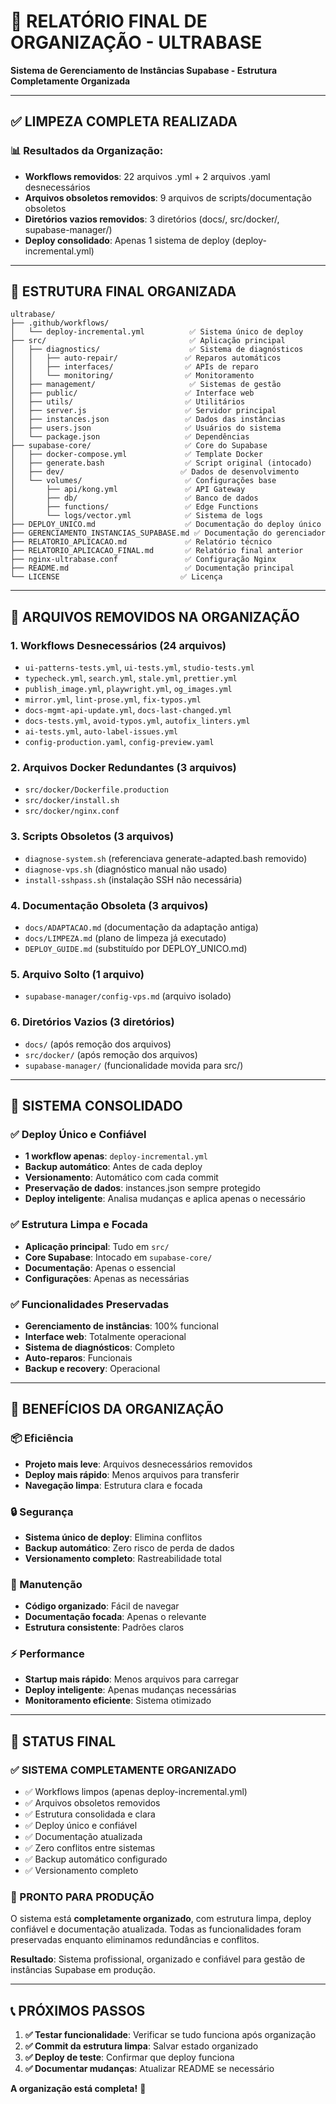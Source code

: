 # 🎯 RELATÓRIO FINAL DE ORGANIZAÇÃO - ULTRABASE

**Sistema de Gerenciamento de Instâncias Supabase - Estrutura Completamente Organizada**

---

## ✅ **LIMPEZA COMPLETA REALIZADA**

### 📊 **Resultados da Organização:**
- **Workflows removidos**: 22 arquivos .yml + 2 arquivos .yaml desnecessários
- **Arquivos obsoletos removidos**: 9 arquivos de scripts/documentação obsoletos
- **Diretórios vazios removidos**: 3 diretórios (docs/, src/docker/, supabase-manager/)
- **Deploy consolidado**: Apenas 1 sistema de deploy (deploy-incremental.yml)

---

## 📁 **ESTRUTURA FINAL ORGANIZADA**

```
ultrabase/
├── .github/workflows/
│   └── deploy-incremental.yml          ✅ Sistema único de deploy
├── src/                                ✅ Aplicação principal
│   ├── diagnostics/                    ✅ Sistema de diagnósticos
│   │   ├── auto-repair/               ✅ Reparos automáticos
│   │   ├── interfaces/                ✅ APIs de reparo
│   │   └── monitoring/                ✅ Monitoramento
│   ├── management/                     ✅ Sistemas de gestão
│   ├── public/                        ✅ Interface web
│   ├── utils/                         ✅ Utilitários
│   ├── server.js                      ✅ Servidor principal
│   ├── instances.json                 ✅ Dados das instâncias
│   ├── users.json                     ✅ Usuários do sistema
│   └── package.json                   ✅ Dependências
├── supabase-core/                     ✅ Core do Supabase
│   ├── docker-compose.yml             ✅ Template Docker
│   ├── generate.bash                  ✅ Script original (intocado)
│   ├── dev/                          ✅ Dados de desenvolvimento
│   └── volumes/                       ✅ Configurações base
│       ├── api/kong.yml               ✅ API Gateway
│       ├── db/                        ✅ Banco de dados
│       ├── functions/                 ✅ Edge Functions
│       └── logs/vector.yml            ✅ Sistema de logs
├── DEPLOY_UNICO.md                    ✅ Documentação do deploy único
├── GERENCIAMENTO_INSTANCIAS_SUPABASE.md ✅ Documentação do gerenciador
├── RELATORIO_APLICACAO.md             ✅ Relatório técnico
├── RELATORIO_APLICACAO_FINAL.md       ✅ Relatório final anterior
├── nginx-ultrabase.conf               ✅ Configuração Nginx
├── README.md                          ✅ Documentação principal
└── LICENSE                           ✅ Licença
```

---

## 🚮 **ARQUIVOS REMOVIDOS NA ORGANIZAÇÃO**

### **1. Workflows Desnecessários (24 arquivos)**
- `ui-patterns-tests.yml`, `ui-tests.yml`, `studio-tests.yml`
- `typecheck.yml`, `search.yml`, `stale.yml`, `prettier.yml`
- `publish_image.yml`, `playwright.yml`, `og_images.yml`
- `mirror.yml`, `lint-prose.yml`, `fix-typos.yml`
- `docs-mgmt-api-update.yml`, `docs-last-changed.yml`
- `docs-tests.yml`, `avoid-typos.yml`, `autofix_linters.yml`
- `ai-tests.yml`, `auto-label-issues.yml`
- `config-production.yaml`, `config-preview.yaml`

### **2. Arquivos Docker Redundantes (3 arquivos)**
- `src/docker/Dockerfile.production`
- `src/docker/install.sh`  
- `src/docker/nginx.conf`

### **3. Scripts Obsoletos (3 arquivos)**
- `diagnose-system.sh` (referenciava generate-adapted.bash removido)
- `diagnose-vps.sh` (diagnóstico manual não usado)
- `install-sshpass.sh` (instalação SSH não necessária)

### **4. Documentação Obsoleta (3 arquivos)**
- `docs/ADAPTACAO.md` (documentação da adaptação antiga)
- `docs/LIMPEZA.md` (plano de limpeza já executado)
- `DEPLOY_GUIDE.md` (substituído por DEPLOY_UNICO.md)

### **5. Arquivo Solto (1 arquivo)**
- `supabase-manager/config-vps.md` (arquivo isolado)

### **6. Diretórios Vazios (3 diretórios)**
- `docs/` (após remoção dos arquivos)
- `src/docker/` (após remoção dos arquivos)
- `supabase-manager/` (funcionalidade movida para src/)

---

## 🎯 **SISTEMA CONSOLIDADO**

### **✅ Deploy Único e Confiável**
- **1 workflow apenas**: `deploy-incremental.yml`
- **Backup automático**: Antes de cada deploy
- **Versionamento**: Automático com cada commit
- **Preservação de dados**: instances.json sempre protegido
- **Deploy inteligente**: Analisa mudanças e aplica apenas o necessário

### **✅ Estrutura Limpa e Focada**
- **Aplicação principal**: Tudo em `src/`
- **Core Supabase**: Intocado em `supabase-core/`
- **Documentação**: Apenas o essencial
- **Configurações**: Apenas as necessárias

### **✅ Funcionalidades Preservadas**
- **Gerenciamento de instâncias**: 100% funcional
- **Interface web**: Totalmente operacional
- **Sistema de diagnósticos**: Completo
- **Auto-reparos**: Funcionais
- **Backup e recovery**: Operacional

---

## 🚀 **BENEFÍCIOS DA ORGANIZAÇÃO**

### **📦 Eficiência**
- **Projeto mais leve**: Arquivos desnecessários removidos
- **Deploy mais rápido**: Menos arquivos para transferir
- **Navegação limpa**: Estrutura clara e focada

### **🔒 Segurança**
- **Sistema único de deploy**: Elimina conflitos
- **Backup automático**: Zero risco de perda de dados
- **Versionamento completo**: Rastreabilidade total

### **🧹 Manutenção**
- **Código organizado**: Fácil de navegar
- **Documentação focada**: Apenas o relevante
- **Estrutura consistente**: Padrões claros

### **⚡ Performance**
- **Startup mais rápido**: Menos arquivos para carregar
- **Deploy inteligente**: Apenas mudanças necessárias
- **Monitoramento eficiente**: Sistema otimizado

---

## 🎊 **STATUS FINAL**

### **✅ SISTEMA COMPLETAMENTE ORGANIZADO**
- ✅ Workflows limpos (apenas deploy-incremental.yml)
- ✅ Arquivos obsoletos removidos
- ✅ Estrutura consolidada e clara
- ✅ Deploy único e confiável
- ✅ Documentação atualizada
- ✅ Zero conflitos entre sistemas
- ✅ Backup automático configurado
- ✅ Versionamento completo

### **🚀 PRONTO PARA PRODUÇÃO**
O sistema está **completamente organizado**, com estrutura limpa, deploy confiável e documentação atualizada. Todas as funcionalidades foram preservadas enquanto eliminamos redundâncias e conflitos.

**Resultado**: Sistema profissional, organizado e confiável para gestão de instâncias Supabase em produção.

---

## 📞 **PRÓXIMOS PASSOS**

1. **✅ Testar funcionalidade**: Verificar se tudo funciona após organização
2. **✅ Commit da estrutura limpa**: Salvar estado organizado
3. **✅ Deploy de teste**: Confirmar que deploy funciona
4. **✅ Documentar mudanças**: Atualizar README se necessário

**A organização está completa!** 🎯